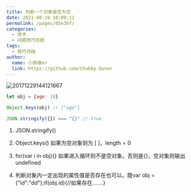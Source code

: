 ```yaml
---
title: 判断一个对象是否为空
date: 2021-08-10 10:09:11
permalink: /pages/05e36f/
categories:
  - 技术
  - 问题技巧总结
tags:
  - 技巧总结
author:
  name: 小胖墩er
  link: https://github.com/Chubby-Duner
---
```

![20171229144121667](https://cdn.jsdelivr.net/gh/Chubby-Duner/image-hosting@master/问题技巧总结/20171229144121667.png)

```js
let obj = {age: 18}

Object.keys(obj) // ["age"]

JSON.stringify({}) === "{}" // true
```
1. JSON.stringify()

2. Object.keys()  如果为空对象则为 [ ]，length = 0

3. for(var i in obj){} 如果进入循环则不是空对象，否则是{}，空对象则输出undefined

4. 判断对象内一定出现的属性值是否存在也可以。既var obj = {"id":"dd"};if(obj.id){//如果存在.......}